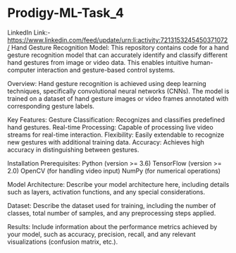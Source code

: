 # Prodigy-ML-Task_4
LinkedIn Link:-https://www.linkedin.com/feed/update/urn:li:activity:7213153245450371072/
Hand Gesture Recognition Model:
This repository contains code for a hand gesture recognition model that can accurately identify and classify different hand gestures from image or video data. This enables intuitive human-computer interaction and gesture-based control systems.

Overview:
Hand gesture recognition is achieved using deep learning techniques, specifically convolutional neural networks (CNNs). The model is trained on a dataset of hand gesture images or video frames annotated with corresponding gesture labels.

Key Features:
Gesture Classification: Recognizes and classifies predefined hand gestures.
Real-time Processing: Capable of processing live video streams for real-time interaction.
Flexibility: Easily extendable to recognize new gestures with additional training data.
Accuracy: Achieves high accuracy in distinguishing between gestures.

Installation Prerequisites:
Python (version >= 3.6)
TensorFlow (version >= 2.0)
OpenCV (for handling video input)
NumPy (for numerical operations)

Model Architecture:
Describe your model architecture here, including details such as layers, activation functions, and any special considerations.

Dataset:
Describe the dataset used for training, including the number of classes, total number of samples, and any preprocessing steps applied.

Results:
Include information about the performance metrics achieved by your model, such as accuracy, precision, recall, and any relevant visualizations (confusion matrix, etc.).
